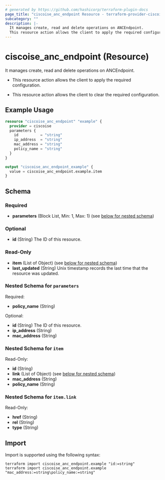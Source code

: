 ```yaml
---
# generated by https://github.com/hashicorp/terraform-plugin-docs
page_title: "ciscoise_anc_endpoint Resource - terraform-provider-ciscoise"
subcategory: ""
description: |-
  It manages create, read and delete operations on ANCEndpoint.
  This resource action allows the client to apply the required configuration.This resource action allows the client to clear the required configuration.
---
```


# ciscoise_anc_endpoint (Resource)

It manages create, read and delete operations on ANCEndpoint.

- This resource action allows the client to apply the required configuration.

- This resource action allows the client to clear the required configuration.

## Example Usage

```terraform
resource "ciscoise_anc_endpoint" "example" {
  provider = ciscoise
  parameters {
    id          = "string"
    ip_address  = "string"
    mac_address = "string"
    policy_name = "string"
  }
}

output "ciscoise_anc_endpoint_example" {
  value = ciscoise_anc_endpoint.example.item
}
```

<!-- schema generated by tfplugindocs -->
## Schema

### Required

- **parameters** (Block List, Min: 1, Max: 1) (see [below for nested schema](#nestedblock--parameters))

### Optional

- **id** (String) The ID of this resource.

### Read-Only

- **item** (List of Object) (see [below for nested schema](#nestedatt--item))
- **last_updated** (String) Unix timestamp records the last time that the resource was updated.

<a id="nestedblock--parameters"></a>
### Nested Schema for `parameters`

Required:

- **policy_name** (String)

Optional:

- **id** (String) The ID of this resource.
- **ip_address** (String)
- **mac_address** (String)


<a id="nestedatt--item"></a>
### Nested Schema for `item`

Read-Only:

- **id** (String)
- **link** (List of Object) (see [below for nested schema](#nestedobjatt--item--link))
- **mac_address** (String)
- **policy_name** (String)

<a id="nestedobjatt--item--link"></a>
### Nested Schema for `item.link`

Read-Only:

- **href** (String)
- **rel** (String)
- **type** (String)

## Import

Import is supported using the following syntax:

```shell
terraform import ciscoise_anc_endpoint.example "id:=string"
terraform import ciscoise_anc_endpoint.example "mac_address:=string\policy_name:=string"
```

